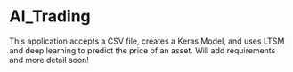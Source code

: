 # AI_Trading
This application accepts a CSV file, creates a Keras Model, and uses LTSM and deep learning to predict the price of an asset. Will add requirements and more detail soon!
